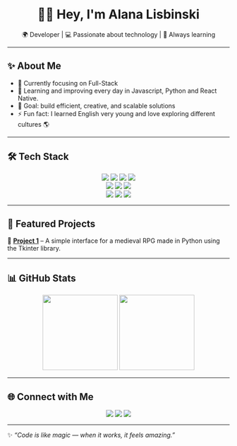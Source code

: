 <!-- Banner -->
<h1 align="center">👩‍💻 Hey, I'm Alana Lisbinski</h1>
<p align="center">
  🌍 Developer | 💻 Passionate about technology | 🚀 Always learning  
</p>

---

## ✨ About Me
- 🔭 Currently focusing on Full-Stack 
- 🌱 Learning and improving every day in Javascript, Python and React Native.
- 🎯 Goal: build efficient, creative, and scalable solutions  
- ⚡ Fun fact: I learned English very young and love exploring different cultures 🌎  

---

## 🛠 Tech Stack

<p align="center">
  
  <!-- Linguagens -->
<img src="https://img.shields.io/badge/Code-JavaScript-yellow?style=for-the-badge&logo=javascript" />
<img src="https://img.shields.io/badge/Code-Python-blue?style=for-the-badge&logo=python" />
<img src="https://img.shields.io/badge/Code-Java-red?style=for-the-badge&logo=java" />
<img src="https://img.shields.io/badge/Code-C++-lightgrey?style=for-the-badge&logo=c%2B%2B" />

  <br/>

  <!-- Frameworks -->
  <img src="https://img.shields.io/badge/Framework-React-61DAFB?style=for-the-badge&logo=react&logoColor=black" />
  <img src="https://img.shields.io/badge/Framework-Node.js-339933?style=for-the-badge&logo=node.js&logoColor=white" />
  <img src="https://img.shields.io/badge/Framework-Django-092E20?style=for-the-badge&logo=django&logoColor=white" />

  <br/>

  <!-- Ferramentas -->
  <img src="https://img.shields.io/badge/Tools-Docker-2496ED?style=for-the-badge&logo=docker&logoColor=white" />
  <img src="https://img.shields.io/badge/Cloud-AWS-FF9900?style=for-the-badge&logo=amazon-aws&logoColor=white" />
  <img src="https://img.shields.io/badge/Tools-Git-F05032?style=for-the-badge&logo=git&logoColor=white" />
</p>

---

## 📂 Featured Projects

🚀 **[Project 1](https://github.com/alanalisbinski/ReliquiasdeValderia)** –  A simple interface for a medieval RPG made in Python using the Tkinter library.

---

## 📊 GitHub Stats

<p align="center">
  <img height="170em" src="https://github-readme-stats.vercel.app/api?username=alanalisbinski&show_icons=true&theme=tokyonight" />
  <img height="170em" src="https://github-readme-stats.vercel.app/api/top-langs/?username=alanalisbinski&layout=compact&theme=tokyonight" />
</p>

---

## 🌐 Connect with Me

<p align="center">
  <a href="https://www.linkedin.com/in/alana-lisbinski-869123376?utm_source=share&utm_campaign=share_via&utm_content=profile&utm_medium=android_app"><img src="https://img.shields.io/badge/LinkedIn-blue?style=for-the-badge&logo=linkedin"></a>
  <a href="mailto: alanalisbinski9@gmail.com"><img src="https://img.shields.io/badge/Email-D14836?style=for-the-badge&logo=gmail&logoColor=white"></a>
  <a href="https://alanalisbinski.github.io/portfolio/"><img src="https://img.shields.io/badge/Portfolio-000?style=for-the-badge&logo=About.me&logoColor=white"></a>
</p>

---

✨ _“Code is like magic — when it works, it feels amazing.”_
